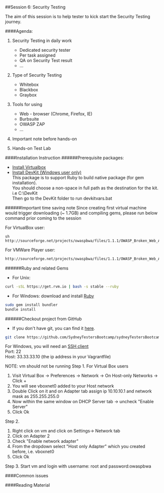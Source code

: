 ##Session 6: Security Testing

The aim of this session is to help tester to kick start the Security Testing journey.

####Agenda:

1. Security Testing in daily work
	- Dedicated security tester
	- Per task assigned
	- QA on Security Test result
	- ...
	
2. Type of Security Testing
	- Whitebox
	- Blackbox
	- Graybox
	
3. Tools for using
	- Web - browser (Chrome, Firefox, IE)
	- Burbsuite
	- OWASP ZAP
	- ...
	
4. Important note before hands-on

5. Hands-on Test Lab

####Installation Instruction
######Prerequisite packages:
- <a href="https://www.virtualbox.org/wiki/Downloads" target="_blank">Install Virtualbox</a><br>
- <a href="http://rubyinstaller.org/downloads" targe="_blank">Install DevKit (Windows user only)</a><br>
This package is to support Ruby to build native package (for gem installation).<br>
You should choose a non-space in full path as the destination for the kit. i.e C:\DevKit<br>
Then go to the DevKit folder to run devkitvars.bat

######Important time saving note
Since creating first virtual machine would trigger downloading (~ 1.7GB) and compiling gems, please run below command prior coming to the session

For VirtualBox user:
```
sh
http://sourceforge.net/projects/owaspbwa/files/1.1.1/OWASP_Broken_Web_Apps_VM_1.1.1.ova/download
```
For VMWare Player user:
```sh
http://sourceforge.net/projects/owaspbwa/files/1.1.1/OWASP_Broken_Web_Apps_VM_1.1.1.zip/download
```

######Ruby and related Gems
- For Unix:
```sh
curl -sSL https://get.rvm.io | bash -s stable --ruby
```
- For Windows: download and install <a href="http://rubyinstaller.org/downloads/" target="_blank">Ruby</a>

```sh
sudo gem install bundler
bundle install
```

######Checkout project from GitHub
- If you don't have git, you can find it <a href="http://git-scm.com/downloads" target="_blank">here</a>.
```sh
git clone https://github.com/SydneyTestersBootcamp/sydneyTestersBootcamp.git
```

For Windows, you will need an <a href="http://the.earth.li/~sgtatham/putty/latest/x86/putty.zip" target="_blank">SSH client</a><br>
Port: 22<br>
Host: 33.33.33.10 (the ip address in your Vagrantfile)<br>

NOTE: vm should not be running
Step 1.
For Virtual Box users
1. Visit Virtual Box -> Preferences -> Network -> On Host-only Networks -> Click +
2. You will see vboxnet0 added to your Host network
3. Double Click on it and on Adapter tab assign ip 10.10.10.1 and network mask as 255.255.255.0
4. Now within the same window on DHCP Server tab -> uncheck "Enable Server"
5. Click Ok

Step 2.
1. Right click on vm and click on Settings-> Network tab
2. Click on Adapter 2
3. Check "Enable network adapter"
4. From the dropdown select "Host only Adapter" which you created before, i.e. vboxnet0  
5. Click Ok

Step 3.
Start vm and login with username: root and password:owaspbwa

####Common issues

####Reading Material


